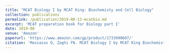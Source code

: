 ```yaml
---
title: "MCAT Biology I by MCAT King: Biochemisty and Cell Biology"
collection: publications
permalink: /publication/2019-08-13-mcatbio.md
excerpt: 'MCAT preparation book for Biology part I'
date: 2019-08
venue: 'Amazon'
paperurl: 'https://www.amazon.com/gp/product/1733990607/'
citation: 'Mossaiov O, Zaghi FN. MCAT Biology I by MCAT King Biochemistry and Cell Biology . Vol 1. 1st ed. (Koenigsberg D, LoCastro M, eds.).'
---
```

